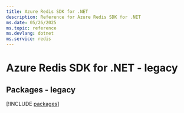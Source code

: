 ```yaml
---
title: Azure Redis SDK for .NET
description: Reference for Azure Redis SDK for .NET
ms.date: 05/26/2025
ms.topic: reference
ms.devlang: dotnet
ms.service: redis
---
```

# Azure Redis SDK for .NET - legacy
## Packages - legacy
[!INCLUDE [packages](redis-index.md)]